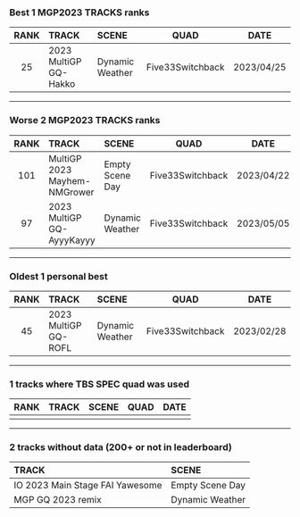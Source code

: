 ### Best 1 MGP2023 TRACKS ranks
|RANK|TRACK|SCENE|QUAD|DATE|
|:---:|:---|:---|:---:|:---:|
|25|2023 MultiGP GQ-Hakko|Dynamic Weather|Five33Switchback|2023/04/25|
---
### Worse 2 MGP2023 TRACKS ranks
|RANK|TRACK|SCENE|QUAD|DATE|
|:---:|:---|:---|:---:|:---:|
|101|MultiGP 2023 Mayhem-NMGrower|Empty Scene Day|Five33Switchback|2023/04/22|
|97|2023 MultiGP GQ-AyyyKayyy|Dynamic Weather|Five33Switchback|2023/05/05|
---
### Oldest 1 personal best
|RANK|TRACK|SCENE|QUAD|DATE|
|:---:|:---|:---|:---:|:---:|
|45|2023 MultiGP GQ-ROFL|Dynamic Weather|Five33Switchback|2023/02/28|
---
### 1 tracks where TBS SPEC quad was used
|RANK|TRACK|SCENE|QUAD|DATE|
|:---:|:---|:---|:---:|:---:|
||||||
---
### 2 tracks without data (200+ or not in leaderboard)
|TRACK|SCENE|
|:---|:---|
|IO 2023 Main Stage FAI Yawesome|Empty Scene Day|
|MGP GQ 2023 remix|Dynamic Weather|
